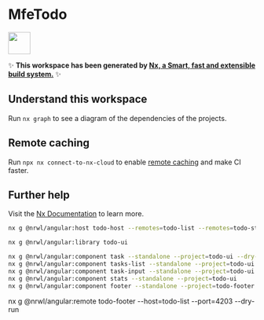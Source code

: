 # MfeTodo

<a alt="Nx logo" href="https://nx.dev" target="_blank" rel="noreferrer"><img src="https://raw.githubusercontent.com/nrwl/nx/master/images/nx-logo.png" width="45"></a>

✨ **This workspace has been generated by [Nx, a Smart, fast and extensible build system.](https://nx.dev)** ✨

## Understand this workspace

Run `nx graph` to see a diagram of the dependencies of the projects.

## Remote caching

Run `npx nx connect-to-nx-cloud` to enable [remote caching](https://nx.app) and make CI faster.

## Further help

Visit the [Nx Documentation](https://nx.dev) to learn more.


```bash
nx g @nrwl/angular:host todo-host --remotes=todo-list --remotes=todo-stats

nx g @nrwl/angular:library todo-ui

nx g @nrwl/angular:component task --standalone --project=todo-ui --dry-run 
nx g @nrwl/angular:component tasks-list --standalone --project=todo-ui
nx g @nrwl/angular:component task-input --standalone --project=todo-ui 
nx g @nrwl/angular:component stats --standalone --project=todo-ui
nx g @nrwl/angular:component footer --standalone --project=todo-footer
```
nx g @nrwl/angular:remote todo-footer --host=todo-list --port=4203 --dry-run
